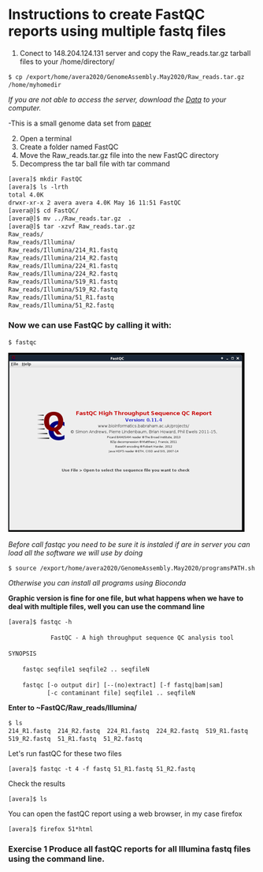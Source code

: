 # Instructions to create FastQC reports using multiple fastq files

1. Conect to 148.204.124.131 server and copy the Raw_reads.tar.gz tarball files to your /home/directory/
```console
$ cp /export/home/avera2020/GenomeAssembly.May2020/Raw_reads.tar.gz /home/myhomedir
```
*If you are not able to access the server, download the [Data](https://osu.box.com/s/tjk874n5k2hgwag64nnl40x4njv5qp9i) to your computer.*

-This is a small genome data set from [paper](https://aem.asm.org/content/86/8/e00091-20)

2. Open a terminal
3. Create a folder named FastQC
4. Move the Raw_reads.tar.gz file into the new FastQC directory
5. Decompress the tar ball file with tar command

```console
[avera]$ mkdir FastQC
[avera]$ ls -lrth
total 4.0K
drwxr-xr-x 2 avera avera 4.0K May 16 11:51 FastQC
[avera@]$ cd FastQC/
[avera@]$ mv ../Raw_reads.tar.gz  .
[avera@]$ tar -xzvf Raw_reads.tar.gz 
Raw_reads/
Raw_reads/Illumina/
Raw_reads/Illumina/214_R1.fastq
Raw_reads/Illumina/214_R2.fastq
Raw_reads/Illumina/224_R1.fastq
Raw_reads/Illumina/224_R2.fastq
Raw_reads/Illumina/519_R1.fastq
Raw_reads/Illumina/519_R2.fastq
Raw_reads/Illumina/51_R1.fastq
Raw_reads/Illumina/51_R2.fastq

```
### Now we can use FastQC by calling it with:
```console
$ fastqc
```
![Alt Text](https://github.com/avera1988/Genome_Assembly_lecture/blob/master/images/fastqcconsole.png)

*Before call fastqc you need to be sure it is instaled if are in server you can load all the software we will use by doing*

```console
$ source /export/home/avera2020/GenomeAssembly.May2020/programsPATH.sh
```
*Otherwise you can install all programs using Bioconda*

**Graphic version is fine for one file, but what happens when we have to deal with multiple files, well you can use the command line**
```console
[avera]$ fastqc -h

            FastQC - A high throughput sequence QC analysis tool

SYNOPSIS

	fastqc seqfile1 seqfile2 .. seqfileN

    fastqc [-o output dir] [--(no)extract] [-f fastq|bam|sam] 
           [-c contaminant file] seqfile1 .. seqfileN
```

**Enter to ~FastQC/Raw_reads/Illumina/**

```console
$ ls
214_R1.fastq  214_R2.fastq  224_R1.fastq  224_R2.fastq  519_R1.fastq  519_R2.fastq  51_R1.fastq  51_R2.fastq
```

Let's run fastQC for these two files
 ```console
[avera]$ fastqc -t 4 -f fastq 51_R1.fastq 51_R2.fastq
 ```
 Check the results 	
 ```Console
 [avera]$ ls

 ```
 You can open the fastQC report using a web browser, in my case firefox
 ```console
[avera]$ firefox 51*html
 ```
 ### Exercise 1 Produce all fastQC reports for all Illumina fastq files using the command line.
 
 
 
 
